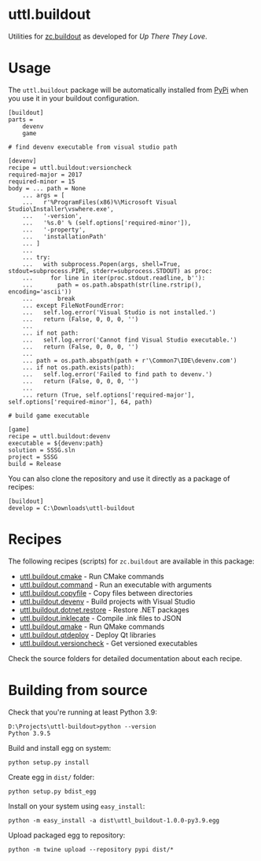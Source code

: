 uttl.buildout
=============

Utilities for [zc.buildout](buildout.org/) as developed for *Up There They Love*.

# Usage

The `uttl.buildout` package will be automatically installed from [PyPi](https://pypi.org/project/uttl.buildout/) when you use it in your buildout configuration.

    [buildout]
    parts =
        devenv
        game

    # find devenv executable from visual studio path

    [devenv]
    recipe = uttl.buildout:versioncheck
    required-major = 2017
    required-minor = 15
    body = ... path = None
        ... args = [ 
        ...   r'%ProgramFiles(x86)%\Microsoft Visual Studio\Installer\vswhere.exe',
        ...   '-version',
        ...   '%s.0' % (self.options['required-minor']),
        ...   '-property',
        ...   'installationPath'
        ... ]
        ...
        ... try:
        ...   with subprocess.Popen(args, shell=True, stdout=subprocess.PIPE, stderr=subprocess.STDOUT) as proc:
        ...     for line in iter(proc.stdout.readline, b''):
        ...       path = os.path.abspath(str(line.rstrip(), encoding='ascii'))
        ...       break
        ... except FileNotFoundError:
        ...   self.log.error('Visual Studio is not installed.')
        ...   return (False, 0, 0, 0, '')
        ...
        ... if not path:
        ...   self.log.error('Cannot find Visual Studio executable.')
        ...   return (False, 0, 0, 0, '')
        ...
        ... path = os.path.abspath(path + r'\Common7\IDE\devenv.com')
        ... if not os.path.exists(path):
        ...   self.log.error('Failed to find path to devenv.')
        ...   return (False, 0, 0, 0, '')
        ...
        ... return (True, self.options['required-major'], self.options['required-minor'], 64, path)

    # build game executable

    [game]
    recipe = uttl.buildout:devenv
    executable = ${devenv:path}
    solution = SSSG.sln
    project = SSSG
    build = Release

You can also clone the repository and use it directly as a package of recipes:

    [buildout]
    develop = C:\Downloads\uttl-buildout

# Recipes

The following recipes (scripts) for `zc.buildout` are available in this package:

* [uttl.buildout.cmake](uttl/buildout/cmake/README.md) - Run CMake commands
* [uttl.buildout.command](uttl/buildout/README.md) - Run an executable with arguments
* [uttl.buildout.copyfile](uttl/buildout/copyfile/README.md) - Copy files between directories
* [uttl.buildout.devenv](uttl/buildout/devenv/README.md) - Build projects with Visual Studio
* [uttl.buildout.dotnet.restore](uttl/buildout/dotnet/restore/README.md) - Restore .NET packages
* [uttl.buildout.inklecate](uttl/buildout/inklecate/README.md) - Compile .ink files to JSON
* [uttl.buildout.qmake](uttl/buildout/qmake/README.md) - Run QMake commands
* [uttl.buildout.qtdeploy](uttl/buildout/qtdeploy/README.md) - Deploy Qt libraries
* [uttl.buildout.versioncheck](uttl/buildout/versioncheck/README.md) - Get versioned executables

Check the source folders for detailed documentation about each recipe.

# Building from source

Check that you're running at least Python 3.9:

    D:\Projects\uttl-buildout>python --version
    Python 3.9.5

Build and install egg on system:

    python setup.py install

Create egg in `dist/` folder:

    python setup.py bdist_egg

Install on your system using `easy_install`:

    python -m easy_install -a dist\uttl_buildout-1.0.0-py3.9.egg

Upload packaged egg to repository:

    python -m twine upload --repository pypi dist/*
